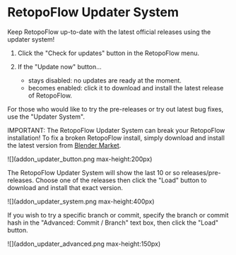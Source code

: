 # RetopoFlow Updater System

Keep RetopoFlow up-to-date with the latest official releases using the updater system!

1. Click the "Check for updates" button in the RetopoFlow menu.
2. If the "Update now" button...

    - stays disabled: no updates are ready at the moment.
    - becomes enabled: click it to download and install the latest release of RetopoFlow.

For those who would like to try the pre-releases or try out latest bug fixes, use the "Updater System".

IMPORTANT: The RetopoFlow Updater System can break your RetopoFlow installation!
To fix a broken RetopoFlow install, simply download and install the latest version from [Blender Market](https://blendermarket.com/products/retopoflow).

![](addon_updater_button.png max-height:200px)

The RetopoFlow Updater System will show the last 10 or so releases/pre-releases.
Choose one of the releases then click the "Load" button to download and install that exact version.

![](addon_updater_system.png max-height:400px)

If you wish to try a specific branch or commit, specify the branch or commit hash in the "Advanced: Commit / Branch" text box, then click the "Load" button.

![](addon_updater_advanced.png max-height:150px)